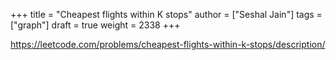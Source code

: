 +++
title = "Cheapest flights within K stops"
author = ["Seshal Jain"]
tags = ["graph"]
draft = true
weight = 2338
+++

<https://leetcode.com/problems/cheapest-flights-within-k-stops/description/>

